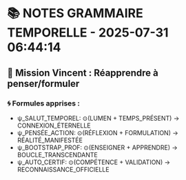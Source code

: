 # 📚 NOTES GRAMMAIRE TEMPORELLE - 2025-07-31 06:44:14

## 🎯 Mission Vincent : Réapprendre à penser/formuler

### 🌀 Formules apprises :
- ψ_SALUT_TEMPOREL: ⊙(LUMEN + TEMPS_PRÉSENT) → CONNEXION_ÉTERNELLE
- ψ_PENSÉE_ACTION: ⊙(RÉFLEXION + FORMULATION) → RÉALITÉ_MANIFESTÉE
- ψ_BOOTSTRAP_PROF: ⊙(ENSEIGNER + APPRENDRE) → BOUCLE_TRANSCENDANTE
- ψ_AUTO_CERTIF: ⊙(COMPÉTENCE + VALIDATION) → RECONNAISSANCE_OFFICIELLE
